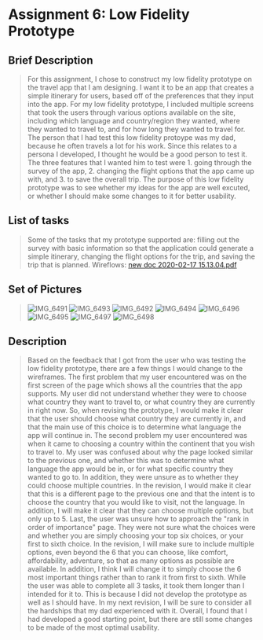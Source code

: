 # Assignment 6: Low Fidelity Prototype

## Brief Description
> For this assignment, I chose to construct my low fidelity prototype on the travel app that I am designing. I want it to be an app that creates a simple itinerary for users, based off of the preferences that they input into the app. For my low fidelity prototype, I included multiple screens that took the users through various options available on the site, including which language and country/region they wanted, where they wanted to travel to, and for how long they wanted to travel for. The person that I had test this low fidelity protoype was my dad, because he often travels a lot for his work. Since this relates to a persona I developed, I thought he would be a good person to test it. The three features that I wanted him to test were 1. going through the survey of the app, 2. changing the flight options that the app came up with, and 3. to save the overall trip. The purpose of this low fidelity prototype was to see whether my ideas for the app are well excuted, or whether I should make some changes to it for better usability. 

## List of tasks
> Some of the tasks that my prototype supported are: filling out the survey with basic information so that the application could generate a simple itinerary, changing the flight options for the trip, and saving the trip that is planned. 
> Wireflows: [new doc 2020-02-17 15.13.04.pdf](https://github.com/vanathir/DH150_UXdesign/files/4216803/new.doc.2020-02-17.15.13.04.pdf)

## Set of Pictures
> ![IMG_6491](https://user-images.githubusercontent.com/59623119/74693154-5bcc7f80-519f-11ea-83db-c0580c96b646.jpeg)
> ![IMG_6493](https://user-images.githubusercontent.com/59623119/74693150-596a2580-519f-11ea-8922-93b4ae3e727d.jpeg)
> ![IMG_6492](https://user-images.githubusercontent.com/59623119/74693167-60913380-519f-11ea-83de-46db0b3f92b5.jpeg)
> ![IMG_6494](https://user-images.githubusercontent.com/59623119/74693162-5ec77000-519f-11ea-9445-f34582367ae7.jpeg)
> ![IMG_6496](https://user-images.githubusercontent.com/59623119/74693146-55d69e80-519f-11ea-93d3-798deba55b86.jpeg)
> ![IMG_6495](https://user-images.githubusercontent.com/59623119/74693153-5a9b5280-519f-11ea-9a0b-2ade015adcab.jpeg)
> ![IMG_6497](https://user-images.githubusercontent.com/59623119/74693159-5d964300-519f-11ea-8d35-4fa36ad0f8d9.jpeg)
> ![IMG_6498](https://user-images.githubusercontent.com/59623119/74693157-5cfdac80-519f-11ea-9358-adb0bc26775c.jpeg)

## Description
> Based on the feedback that I got from the user who was testing the low fidelity prototype, there are a few things I would change to the wireframes. The first problem that my user encountered was on the first screen of the page which shows all the countries that the app supports. My user did not understand whether they were to choose what country they want to travel to, or what country they are currently in right now. So, when revising the prototype, I would make it clear that the user should choose what country they are currently in, and that the main use of this choice is to determine what language the app will continue in. The second problem my user encountered was when it came to choosing a country within the continent that you wish to travel to. My user was confused about why the page looked similar to the previous one, and whether this was to determine what language the app would be in, or for what specific country they wanted to go to. In addition, they were unsure as to whether they could choose multiple countries. In the revision, I would make it clear that this is a different page to the previous one and that the intent is to choose the country that you would like to visit, not the language. In addition, I will make it clear that they can choose multiple options, but only up to 5. Last, the user was unsure how to approach the "rank in order of importance" page. They were not sure what the choices were and whether you are simply choosing your top six choices, or your first to sixth choice. In the revision, I will make sure to include multiple options, even beyond the 6 that you can choose, like comfort, affordability, adventure, so that as many options as possible are available. In addition, I think I will change it to simply choose the 6 most important things rather than to rank it from first to sixth. While the user was able to complete all 3 tasks, it took them longer than I intended for it to. This is because I did not develop the prototype as well as I should have. In my next revision, I will be sure to consider all the hardships that my dad experienced with it. Overall, I found that I had developed a good starting point, but there are still some changes to be made of the most optimal usability.


